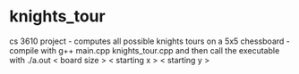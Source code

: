 # knights_tour
cs 3610 project - computes all possible knights tours on a 5x5 chessboard - compile with g++ main.cpp knights_tour.cpp and then call the executable with ./a.out < board size  > < starting x > < starting y >
